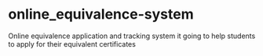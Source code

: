 # online_equivalence-system
Online equivalence application and tracking system it going to help students to apply for their equivalent certificates
